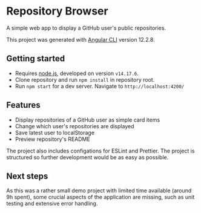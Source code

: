 # Repository Browser

A simple web app to display a GitHub user's public repositories.

This project was generated with [Angular CLI](https://github.com/angular/angular-cli) version 12.2.8.

## Getting started

- Requires [node.js](https://nodejs.org/en/), developed on version `v14.17.6`.
- Clone repository and run `npm install` in repository root.
- Run `npm start` for a dev server. Navigate to `http://localhost:4200/`

## Features

- Display repositories of a GitHub user as simple card items
- Change which user's repositories are displayed
- Save latest user to localStorage
- Preview repository's README

The project also includes configations for ESLint and Prettier. The project is structured so further development would be as easy as possible.

## Next steps

As this was a rather small demo project with limited time available (around 9h spent), some crucial aspects of the application are missing, such as unit testing and extensive error handling.
